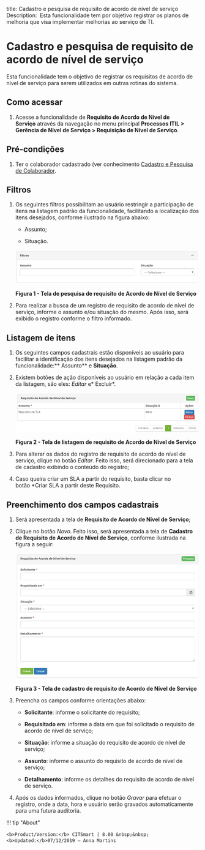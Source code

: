 title: Cadastro e pesquisa de requisito de acordo de nível de serviço
Description:  Esta funcionalidade tem por objetivo registrar os planos de
melhoria que visa implementar melhorias ao serviço de TI.

# Cadastro e pesquisa de requisito de acordo de nível de serviço

Esta funcionalidade tem o objetivo de registrar os requisitos de acordo de nível
de serviço para serem utilizados em outras rotinas do sistema.

Como acessar
------------

1.  Acesse a funcionalidade de **Requisito de Acordo de Nível de
    Serviço** através da navegação no menu principal **Processos
    ITIL > Gerência de Nível de Serviço > Requisição de Nível de
    Serviço**.

Pré-condições
-------------

1.  Ter o colaborador cadastrado (ver conhecimento [Cadastro e Pesquisa de
    Colaborador]().

Filtros
-------

1.  Os seguintes filtros possibilitam ao usuário restringir a participação de
    itens na listagem padrão da funcionalidade, facilitando a localização dos
    itens desejados, conforme ilustrado na figura abaixo:

    -  Assunto;

    -  Situação.

    ![Criar](images/sla-requiriment-1.png)
    
    **Figura 1 - Tela de pesquisa de requisito de Acordo de Nível de Serviço**

1.  Para realizar a busca de um registro de requisito de acordo de nível de
    serviço, informe o assunto e/ou situação do mesmo. Após isso, será exibido o
    registro conforme o filtro informado.

Listagem de itens
-----------------

1.  Os seguintes campos cadastrais estão disponíveis ao usuário para facilitar a
    identificação dos itens desejados na listagem padrão da
    funcionalidade:** Assunto** e **Situação**.

2.  Existem botões de ação disponíveis ao usuário em relação a cada item da
    listagem, são eles: *Editar* e* Excluir*.

    ![Criar](images/sla-requiriment-2.png)

    **Figura 2 - Tela de listagem de requisito de Acordo de Nível de Serviço**

1.  Para alterar os dados do registro de requisito de acordo de nível de
    serviço, clique no botão *Editar*. Feito isso, será direcionado para a tela
    de cadastro exibindo o conteúdo do registro;

2.  Caso queira criar um SLA a partir do requisito, basta clicar no botão *Criar
    SLA a partir deste Requisito.

Preenchimento dos campos cadastrais
-----------------------------------

1.  Será apresentada a tela de **Requisito de Acordo de Nível de Serviço**;

2.  Clique no botão *Novo*. Feito isso, será apresentada a tela de **Cadastro de
    Requisito de Acordo de Nível de Serviço**, conforme ilustrada na figura a
    seguir:

    ![Criar](images/sla-requiriment-3.png)

    **Figura 3 - Tela de cadastro de requisito de Acordo de Nível de Serviço**

1.  Preencha os campos conforme orientações abaixo:

    -   **Solicitante**: informe o solicitante do requisito;

    -   **Requisitado em**: informe a data em que foi solicitado o requisito de
    acordo de nível de serviço;

    -   **Situação**: informe a situação do requisito de acordo de nível de serviço;

    -   **Assunto**: informe o assunto do requisito de acordo de nível de serviço;

    -   **Detalhamento**: informe os detalhes do requisito de acordo de nível de
    serviço.

1.  Após os dados informados, clique no botão *Gravar* para efetuar o registro,
    onde a data, hora e usuário serão gravados automaticamente para uma futura
    auditoria.


!!! tip "About"

    <b>Product/Version:</b> CITSmart | 8.00 &nbsp;&nbsp;
    <b>Updated:</b>07/12/2019 – Anna Martins
